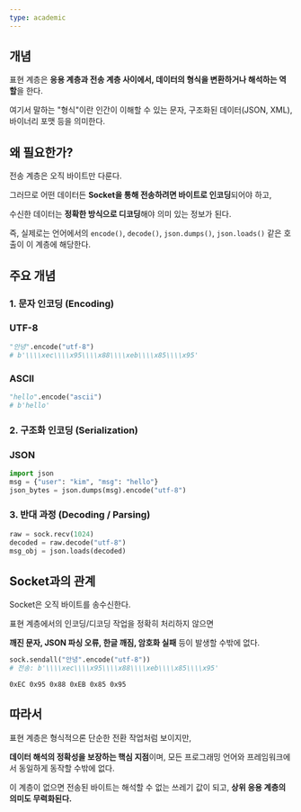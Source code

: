 ```yaml
---
type: academic
---
```

## 개념

표현 계층은 **응용 계층과 전송 계층 사이에서, 데이터의 형식을 변환하거나 해석하는 역할**을 한다.

여기서 말하는 "형식"이란 인간이 이해할 수 있는 문자, 구조화된 데이터(JSON, XML), 바이너리 포맷 등을 의미한다.

## 왜 필요한가?

전송 계층은 오직 바이트만 다룬다.

그러므로 어떤 데이터든 **Socket을 통해 전송하려면 바이트로 인코딩**되어야 하고,

수신한 데이터는 **정확한 방식으로 디코딩**해야 의미 있는 정보가 된다.

즉, 실제로는 언어에서의 `encode()`, `decode()`, `json.dumps()`, `json.loads()` 같은 호출이 이 계층에 해당한다.

## 주요 개념

### 1. 문자 인코딩 (Encoding)

### UTF-8

```python
"안녕".encode("utf-8")
# b'\\\\xec\\\\x95\\\\x88\\\\xeb\\\\x85\\\\x95'

```

### ASCII

```python
"hello".encode("ascii")
# b'hello'

```

### 2. 구조화 인코딩 (Serialization)

### JSON

```python
import json
msg = {"user": "kim", "msg": "hello"}
json_bytes = json.dumps(msg).encode("utf-8")

```

### 3. 반대 과정 (Decoding / Parsing)

```python
raw = sock.recv(1024)
decoded = raw.decode("utf-8")
msg_obj = json.loads(decoded)

```

## Socket과의 관계

Socket은 오직 바이트를 송수신한다.

표현 계층에서의 인코딩/디코딩 작업을 정확히 처리하지 않으면

**깨진 문자, JSON 파싱 오류, 한글 깨짐, 암호화 실패** 등이 발생할 수밖에 없다.

```python
sock.sendall("안녕".encode("utf-8"))
# 전송: b'\\\\xec\\\\x95\\\\x88\\\\xeb\\\\x85\\\\x95'

```

```
0xEC 0x95 0x88 0xEB 0x85 0x95

```

## 따라서

표현 계층은 형식적으론 단순한 전환 작업처럼 보이지만,

**데이터 해석의 정확성을 보장하는 핵심 지점**이며, 모든 프로그래밍 언어와 프레임워크에서 동일하게 동작할 수밖에 없다.

이 계층이 없으면 전송된 바이트는 해석할 수 없는 쓰레기 값이 되고, **상위 응용 계층의 의미도 무력화된다.**